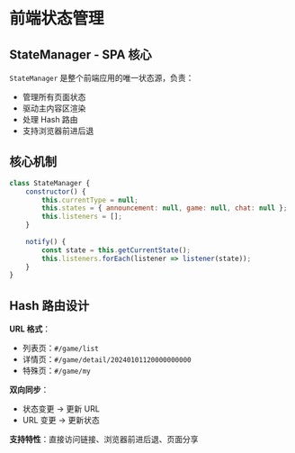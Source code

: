 # 前端状态管理

## StateManager - SPA 核心

`StateManager` 是整个前端应用的唯一状态源，负责：
- 管理所有页面状态
- 驱动主内容区渲染
- 处理 Hash 路由
- 支持浏览器前进后退

## 核心机制

```javascript
class StateManager {
    constructor() {
        this.currentType = null;
        this.states = { announcement: null, game: null, chat: null };
        this.listeners = [];
    }
    
    notify() {
        const state = this.getCurrentState();
        this.listeners.forEach(listener => listener(state));
    }
}
```

## Hash 路由设计

**URL 格式**：
- 列表页：`#/game/list`
- 详情页：`#/game/detail/20240101120000000000`
- 特殊页：`#/game/my`

**双向同步**：
- 状态变更 → 更新 URL
- URL 变更 → 更新状态

**支持特性**：直接访问链接、浏览器前进后退、页面分享
